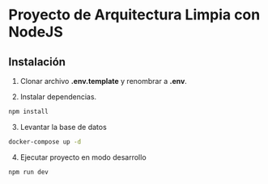 # Proyecto de Arquitectura Limpia con NodeJS

## Instalación

1. Clonar archivo **.env.template** y renombrar a **.env**.

2. Instalar dependencias.

```bash
npm install
```

3. Levantar la base de datos

```bash
docker-compose up -d
```

4. Ejecutar proyecto en modo desarrollo

```bash
npm run dev
```
